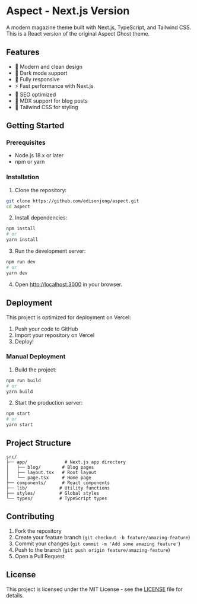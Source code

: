 # Aspect - Next.js Version

A modern magazine theme built with Next.js, TypeScript, and Tailwind CSS. This is a React version of the original Aspect Ghost theme.

## Features

- 🎨 Modern and clean design
- 🌙 Dark mode support
- 📱 Fully responsive
- ⚡ Fast performance with Next.js
- 🎯 SEO optimized
- 📝 MDX support for blog posts
- 🎨 Tailwind CSS for styling

## Getting Started

### Prerequisites

- Node.js 18.x or later
- npm or yarn

### Installation

1. Clone the repository:
```bash
git clone https://github.com/edisonjong/aspect.git
cd aspect
```

2. Install dependencies:
```bash
npm install
# or
yarn install
```

3. Run the development server:
```bash
npm run dev
# or
yarn dev
```

4. Open [http://localhost:3000](http://localhost:3000) in your browser.

## Deployment

This project is optimized for deployment on Vercel:

1. Push your code to GitHub
2. Import your repository on Vercel
3. Deploy!

### Manual Deployment

1. Build the project:
```bash
npm run build
# or
yarn build
```

2. Start the production server:
```bash
npm start
# or
yarn start
```

## Project Structure

```
src/
├── app/              # Next.js app directory
│   ├── blog/        # Blog pages
│   ├── layout.tsx   # Root layout
│   └── page.tsx     # Home page
├── components/      # React components
├── lib/            # Utility functions
├── styles/         # Global styles
└── types/          # TypeScript types
```

## Contributing

1. Fork the repository
2. Create your feature branch (`git checkout -b feature/amazing-feature`)
3. Commit your changes (`git commit -m 'Add some amazing feature'`)
4. Push to the branch (`git push origin feature/amazing-feature`)
5. Open a Pull Request

## License

This project is licensed under the MIT License - see the [LICENSE](LICENSE) file for details.
